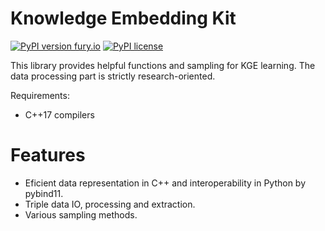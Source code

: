 Knowledge Embedding Kit
===

[![PyPI version fury.io](https://badge.fury.io/py/kgekit.svg)](https://pypi.python.org/project/kgekit/)
[![PyPI license](https://img.shields.io/pypi/l/kgekit.svg)](https://pypi.python.org/project/kgekit/)

This library provides helpful functions and sampling for KGE learning.
The data processing part is strictly research-oriented.

Requirements:

- C++17 compilers

# Features

- Eficient data representation in C++ and interoperability in Python by pybind11.
- Triple data IO, processing and extraction.
- Various sampling methods.
